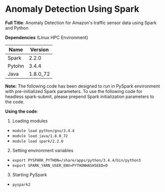 # Anomaly Detection Using Spark
**Full Title**: Anomaly Detection for Amazon's traffic sensor data using Spark and Python

**Dependencies** (Linux HPC Environment)

| Name  	|  Version 	|
|---	|---	|
|  Spark 	| 2.2.0  	|
|  Pytohn 	| 3.4.4  	|
|  Java 	| 1.8.0_72	  	|


**Note:** The following code has been designed to run in PySpark environment with pre-initialized Spark parameters. To use the following code for headless spark-submit, please prepend Spark initialization parameters to the code.

**Using the code**:
1. Loading modules
* `module load python/gnu/3.4.4`
* `module load java/1.8.0_72`
* `module load spark/2.2.0`

2. Setting environment variables
* `export PYSPARK_PYTHON=/share/apps/python/3.4.4/bin/python3`
* `export SPARK_YARN_USER_ENV=PYTHONHASHSEED=0`
3. Starting PySpark
* `pyspark2`
